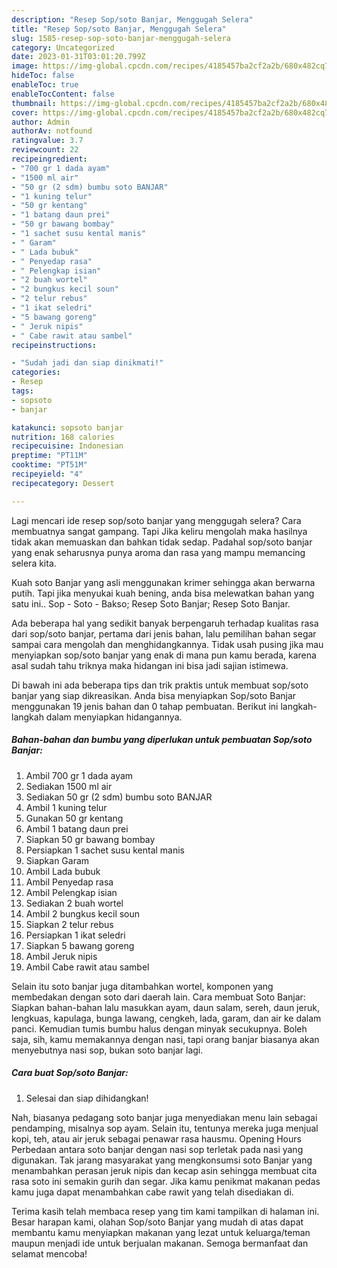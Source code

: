 ```yaml
---
description: "Resep Sop/soto Banjar, Menggugah Selera"
title: "Resep Sop/soto Banjar, Menggugah Selera"
slug: 1585-resep-sop-soto-banjar-menggugah-selera
category: Uncategorized
date: 2023-01-31T03:01:20.799Z
image: https://img-global.cpcdn.com/recipes/4185457ba2cf2a2b/680x482cq70/sopsoto-banjar-foto-resep-utama.jpg
hideToc: false
enableToc: true
enableTocContent: false
thumbnail: https://img-global.cpcdn.com/recipes/4185457ba2cf2a2b/680x482cq70/sopsoto-banjar-foto-resep-utama.jpg
cover: https://img-global.cpcdn.com/recipes/4185457ba2cf2a2b/680x482cq70/sopsoto-banjar-foto-resep-utama.jpg
author: Admin
authorAv: notfound
ratingvalue: 3.7
reviewcount: 22
recipeingredient:
- "700 gr 1 dada ayam"
- "1500 ml air"
- "50 gr (2 sdm) bumbu soto BANJAR"
- "1 kuning telur"
- "50 gr kentang"
- "1 batang daun prei"
- "50 gr bawang bombay"
- "1 sachet susu kental manis"
- " Garam"
- " Lada bubuk"
- " Penyedap rasa"
- " Pelengkap isian"
- "2 buah wortel"
- "2 bungkus kecil soun"
- "2 telur rebus"
- "1 ikat seledri"
- "5 bawang goreng"
- " Jeruk nipis"
- " Cabe rawit atau sambel"
recipeinstructions:

- "Sudah jadi dan siap dinikmati!"
categories:
- Resep
tags:
- sopsoto
- banjar

katakunci: sopsoto banjar 
nutrition: 168 calories
recipecuisine: Indonesian
preptime: "PT11M"
cooktime: "PT51M"
recipeyield: "4"
recipecategory: Dessert

---
```



Lagi mencari ide resep sop/soto banjar yang menggugah selera? Cara membuatnya sangat gampang. Tapi Jika keliru mengolah maka hasilnya tidak akan memuaskan dan bahkan tidak sedap. Padahal sop/soto banjar yang enak seharusnya punya aroma dan rasa yang mampu memancing selera kita.


Kuah soto Banjar yang asli menggunakan krimer sehingga akan berwarna putih. Tapi jika menyukai kuah bening, anda bisa melewatkan bahan yang satu ini.. Sop - Soto - Bakso; Resep Soto Banjar; Resep Soto Banjar.

Ada beberapa hal yang sedikit banyak berpengaruh terhadap kualitas rasa dari sop/soto banjar, pertama dari jenis bahan, lalu pemilihan bahan segar sampai cara mengolah dan menghidangkannya. Tidak usah pusing jika mau menyiapkan sop/soto banjar yang enak di mana pun kamu berada, karena asal sudah tahu triknya maka hidangan ini bisa jadi sajian istimewa.


Di bawah ini ada beberapa tips dan trik praktis untuk membuat sop/soto banjar yang siap dikreasikan. Anda bisa menyiapkan Sop/soto Banjar menggunakan 19 jenis bahan dan 0 tahap pembuatan. Berikut ini langkah-langkah dalam menyiapkan hidangannya.

<!--inarticleads1-->

##### Bahan-bahan dan bumbu yang diperlukan untuk pembuatan Sop/soto Banjar:

1. Ambil 700 gr 1 dada ayam
1. Sediakan 1500 ml air
1. Sediakan 50 gr (2 sdm) bumbu soto BANJAR
1. Ambil 1 kuning telur
1. Gunakan 50 gr kentang
1. Ambil 1 batang daun prei
1. Siapkan 50 gr bawang bombay
1. Persiapkan 1 sachet susu kental manis
1. Siapkan  Garam
1. Ambil  Lada bubuk
1. Ambil  Penyedap rasa
1. Ambil  Pelengkap isian
1. Sediakan 2 buah wortel
1. Ambil 2 bungkus kecil soun
1. Siapkan 2 telur rebus
1. Persiapkan 1 ikat seledri
1. Siapkan 5 bawang goreng
1. Ambil  Jeruk nipis
1. Ambil  Cabe rawit atau sambel


Selain itu soto banjar juga ditambahkan wortel, komponen yang membedakan dengan soto dari daerah lain. Cara membuat Soto Banjar: Siapkan bahan-bahan lalu masukkan ayam, daun salam, sereh, daun jeruk, lengkuas, kapulaga, bunga lawang, cengkeh, lada, garam, dan air ke dalam panci. Kemudian tumis bumbu halus dengan minyak secukupnya. Boleh saja, sih, kamu memakannya dengan nasi, tapi orang banjar biasanya akan menyebutnya nasi sop, bukan soto banjar lagi. 

<!--inarticleads2-->

##### Cara buat Sop/soto Banjar:


1. Selesai dan siap dihidangkan!

Nah, biasanya pedagang soto banjar juga menyediakan menu lain sebagai pendamping, misalnya sop ayam. Selain itu, tentunya mereka juga menjual kopi, teh, atau air jeruk sebagai penawar rasa hausmu. Opening Hours Perbedaan antara soto banjar dengan nasi sop terletak pada nasi yang digunakan. Tak jarang masyarakat yang mengkonsumsi soto Banjar yang menambahkan perasan jeruk nipis dan kecap asin sehingga membuat cita rasa soto ini semakin gurih dan segar. Jika kamu penikmat makanan pedas kamu juga dapat menambahkan cabe rawit yang telah disediakan di. 

Terima kasih telah membaca resep yang tim kami tampilkan di halaman ini. Besar harapan kami, olahan Sop/soto Banjar yang mudah di atas dapat membantu kamu menyiapkan makanan yang lezat untuk keluarga/teman maupun menjadi ide untuk berjualan makanan. Semoga bermanfaat dan selamat mencoba!
